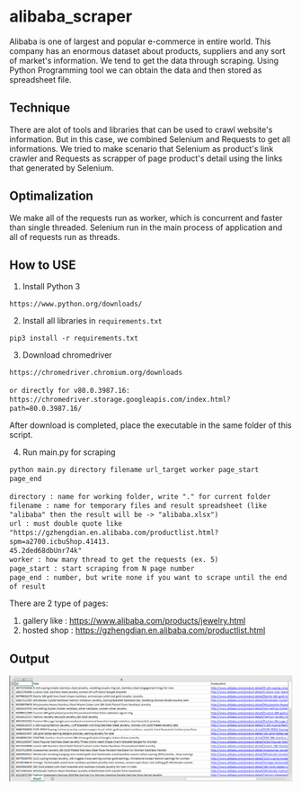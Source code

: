 # alibaba_scraper

Alibaba is one of largest and popular e-commerce in entire world. This company has an enormous dataset about products, suppliers and any sort of market's information. We tend to get the data through scraping. Using Python Programming tool we can obtain the data and then stored as spreadsheet file.

## Technique

There are alot of tools and libraries that can be used to crawl website's information. But in this case, we combined Selenium and Requests to get all informations. We tried to make scenario that Selenium as product's link crawler and Requests as scrapper of page product's detail using the links that generated by Selenium.

## Optimalization

We make all of the requests run as worker, which is concurrent and faster than single threaded. Selenium run in the main process of application and all of requests run as threads.

## How to USE

1. Install Python 3
```
https://www.python.org/downloads/
```
2. Install all libraries in `requirements.txt`
```
pip3 install -r requirements.txt
```
3. Download chromedriver
```
https://chromedriver.chromium.org/downloads

or directly for v80.0.3987.16:
https://chromedriver.storage.googleapis.com/index.html?path=80.0.3987.16/
```
After download is completed, place the executable in the same folder of this script.

4. Run main.py for scraping
```
python main.py directory filename url_target worker page_start page_end

directory : name for working folder, write "." for current folder
filename : name for temporary files and result spreadsheet (like "alibaba" then the result will be -> "alibaba.xlsx")
url : must double quote like "https://gzhengdian.en.alibaba.com/productlist.html?spm=a2700.icbuShop.41413.
45.2ded68dbUnr74k"
worker : how many thread to get the requests (ex. 5)
page_start : start scraping from N page number
page_end : number, but write none if you want to scrape until the end of result
```
There are 2 type of pages:
1. gallery like : https://www.alibaba.com/products/jewelry.html
2. hosted shop : https://gzhengdian.en.alibaba.com/productlist.html

## Output

![Screenshot](https://raw.githubusercontent.com/reyzeal/alibaba_scraper/master/alibaba.PNG)
